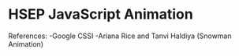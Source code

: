 # HSEP JavaScript Animation
References:
-Google CSSI
-Ariana Rice and Tanvi Haldiya (Snowman Animation)

